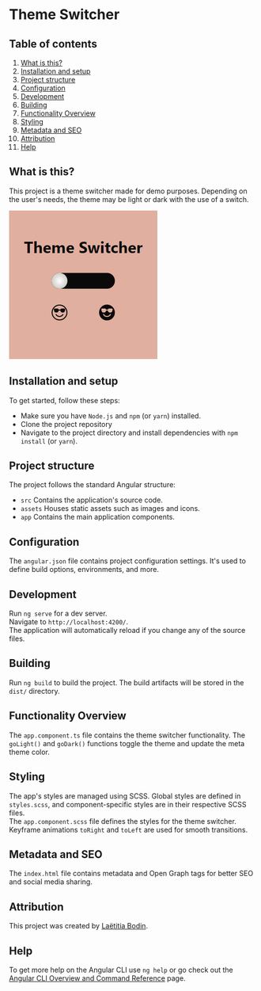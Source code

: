 <h1>Theme Switcher</h1>

<h2>Table of contents</h2>
<ol>
    <li><a href="section1">What is this?</a></li>
    <li><a href="section2">Installation and setup</a></li>
    <li><a href="section3">Project structure</a></li>
    <li><a href="section4">Configuration</a></li>
    <li><a href="section5">Development</a></li>
    <li><a href="section6">Building</a></li>
    <li><a href="section7">Functionality Overview</a></li>
    <li><a href="section8">Styling</a></li>
    <li><a href="section9">Metadata and SEO</a></li>
    <li><a href="section10">Attribution</a></li>
    <li><a href="section11">Help</a></li>
</ol>

<h2 id="section1">What is this?</h2>
<p>This project is a theme switcher made for demo purposes.  
Depending on the user's needs, the theme may be light or dark with the use of a switch.</p>
<p>
    <img src="./src/assets/preview.png" alt="Project screenshot">
</p>

<h2 id="section2">Installation and setup</h2>
<p>To get started, follow these steps:</p>
<ul>
    <li>Make sure you have <code>Node.js</code> and <code>npm</code> (or <code>yarn</code>) installed.</li>
    <li>Clone the project repository</li>
    <li>Navigate to the project directory and install dependencies with <code>npm install</code> (or <code>yarn</code>).</li>
</ul>

<h2 id="section3">Project structure</h2>
<p>The project follows the standard Angular structure:</p>
<ul>
    <li><code>src</code> Contains the application's source code.</li>
    <li><code>assets</code> Houses static assets such as images and icons.</li>
    <li><code>app</code> Contains the main application components.</li>
</ul>

<h2 id="section4">Configuration</h2>
<p>The <code>angular.json</code> file contains project configuration settings. It's used to define build options, environments, and more.</p>

<h2 id="section5">Development</h2>
<p>Run <code>ng serve</code> for a dev server.<br>Navigate to <code>http://localhost:4200/</code>.<br>The application will automatically reload if you change any of the source files.</p>

<h2 id="section6">Building</h2>
<p>Run <code>ng build</code> to build the project. The build artifacts will be stored in the <code>dist/</code> directory.</p>

<h2 id="section7">Functionality Overview</h2>
<p>The <code>app.component.ts</code> file contains the theme switcher functionality. The <code>goLight()</code> and <code>goDark()</code> functions toggle the theme and update the meta theme color.</p>

<h2 id="section8">Styling</h2>
<p>The app's styles are managed using SCSS. Global styles are defined in <code>styles.scss</code>, and component-specific styles are in their respective SCSS files.<br>The <code>app.component.scss</code> file defines the styles for the theme switcher. Keyframe animations <code>toRight</code> and <code>toLeft</code> are used for smooth transitions.</p>

<h2 id="section9">Metadata and SEO</h2>
<p>The <code>index.html</code> file contains metadata and Open Graph tags for better SEO and social media sharing.</p>

<h2 id="section10">Attribution</h2>
<p>This project was created by <a href="https://github.com/LaetitiaBodin">Laëtitia Bodin</a>.</p>

<h2 id="section11">Help</h2>
<p>To get more help on the Angular CLI use <code>ng help</code> or go check out the <a href="https://angular.io/cli">Angular CLI Overview and Command Reference</a> page.</p>